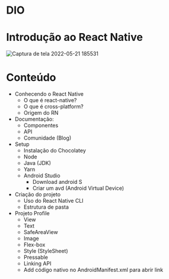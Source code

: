 # DIO 
# Introdução ao React Native

![Captura de tela 2022-05-21 185531](https://user-images.githubusercontent.com/98062444/169670219-43fc7439-5af5-4c51-98c2-045cd2951f3c.png)

# Conteúdo
- Conhecendo o React Native
  - O que é react-native?
  - O que é cross-platform?
  - Origem do RN
- Documentação:
  - Componentes
  - API
  - Comunidade (Blog)
- Setup
  - Instalação do Chocolatey
  - Node
  - Java (JDK)
  - Yarn
  - Android Studio
    - Download android S
    - Criar um avd (Android Virtual Device)
- Criação do projeto
  - Uso do React Native CLI
  - Estrutura de pasta 
- Projeto Profile
  - View
  - Text
  - SafeAreaView
  - Image
  - Flex-box
  - Style (StyleSheet)
  - Pressable
  - Linking API
  - Add código nativo no AndroidManifest.xml para abrir link
